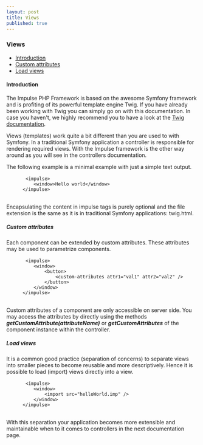 ```yaml
---
layout: post
title: Views
published: true
---
```

<h3 class="doc-title">Views</h3>

- [Introduction](#introduction)
- [Custom attributes](#custom-attributes)
- [Load views](#load-views)

<h4><a id="introduction">Introduction</a></h4>

The Impulse PHP Framework is based on the awesome Symfony framework and is profiting of its powerful template engine Twig. If you have already been working with Twig you can simply go on with this documentation. In case you haven't, we highly recommend you to have a look at the <a href="https://twig.symfony.com/">Twig documentation</a>.

Views (templates) work quite a bit different than you are used to with Symfony. In a traditional Symfony application a controller is responsible for rendering required views. With the Impulse framework is the other way around as you will see in the controllers documentation.

The following example is a minimal example with just a simple text output.

  <pre class="code-white line-numbers language-twig">
      <code class="language-twig">&lt;impulse&gt;
          &lt;window&gt;Hello world&lt;/window&gt;
      &lt;/impulse&gt;</code>
  </pre>
  
Encapsulating the content in impulse tags is purely optional and the file extension is the same as it is in traditional Symfony applications: twig.html.

<h5><a id="custom-attributes">Custom attributes</a></h5>

Each component can be extended by custom attributes. These attributes may be used to parametrize components.

  <pre class="code-white line-numbers language-twig">
      <code class="language-twig">&lt;impulse&gt;
          &lt;window&gt;
              &lt;button&gt;
                  &lt;custom-attributes attr1="val1" attr2="val2" /&gt;
              &lt;/button&gt;
          &lt;/window&gt;
      &lt;/impulse&gt;</code>
  </pre>
  
Custom attributes of a component are only accessible on server side. You may access the attributes by directly using the methods **_getCustomAttribute(attributeName)_** or **_getCustomAttributes_** of the component instance within the controller.

<h5><a id="load-views">Load views</a></h5>

It is a common good practice (separation of concerns) to separate views into smaller pieces to become reusable and more descriptively. Hence it is possible to load (import) views directly into a view.

  <pre class="code-white line-numbers language-twig">
      <code class="language-twig">&lt;impulse&gt;
          &lt;window&gt;
              &lt;import src="helloWorld.imp" /&gt;
          &lt;/window&gt;
      &lt;/impulse&gt;</code>
  </pre>

With this separation your application becomes more extensible and maintainable when to it comes to controllers in the next documentation page.
